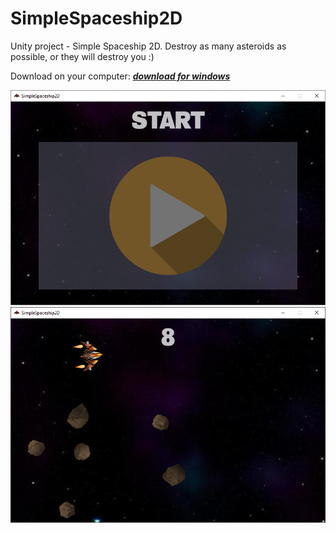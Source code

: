 # SimpleSpaceship2D
Unity project - Simple Spaceship 2D. Destroy as many asteroids as possible, or they will destroy you :)

Download on your computer: ***[download for windows]***

[download for windows]://github.com/MrClaus/SimpleSpaceship2D/tree/main/Build "Download SimpleSpaceship2D"

![](Screenshots/screenshot1.png)
![](Screenshots/screenshot2.png)
